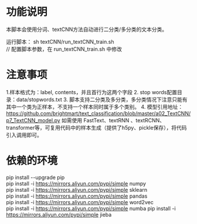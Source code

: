 # 功能说明

本脚本会使用分词、textCNN方法自动进行二分类/多分类的文本分类。

运行脚本：
   sh textCNN/run_textCNN_train.sh    
   // 配置脚本参数，在 run_textCNN_train.sh 中修改

# 注意事项
1.样本格式为：label, contents，并且首行为这两个字段
2. stop words配置目录：data/stopwords.txt
3. 脚本支持二分类及多分类，多分类情况下注意只能有其中一个类为正样本，不支持一个样本同时属于多个类别。
4. 模型引用地址：https://github.com/brightmart/text_classification/blob/master/a02_TextCNN/p7_TextCNN_model.py
   如需使用 FastText、textRNN 、textRCNN、transformer等，可复用代码中的样本生成（提供了h5py、pickle保存），将代码引入调用即可。


# 依赖的环境
pip install --upgrade pip    
pip install -i https://mirrors.aliyun.com/pypi/simple numpy    
pip install -i https://mirrors.aliyun.com/pypi/simple sklearn    
pip install -i https://mirrors.aliyun.com/pypi/simple pandas    
pip install -i https://mirrors.aliyun.com/pypi/simple word2vec    
pip install -i https://mirrors.aliyun.com/pypi/simple numba
pip install -i https://mirrors.aliyun.com/pypi/simple jieba
